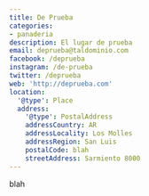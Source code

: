 ```yaml
---
title: De Prueba
categories: 
- panaderia
description: El lugar de prueba
email: deprueba@taldominio.com
facebook: /deprueba
instagram: /de-prueba
twitter: /deprueba
web: 'http://deprueba.com'
location:
  '@type': Place
  address:
    '@type': PostalAddress
    addressCountry: AR
    addressLocality: Los Molles
    addressRegion: San Luis
    postalCode: blah
    streetAddress: Sarmiento 8000
---
```


blah
